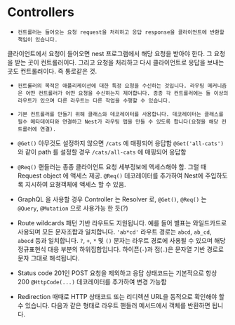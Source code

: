 # Controllers

- `컨트롤러는 들어오는 요청 request을 처리하고 응답 response을 클라이언트에 반환할 책임이 있습니다.`

클라이언트에서 요청이 들어오면 nest 프로그램에서 해당 요청을 받아야 한다. 그 요청을 받는 곳이 컨트롤러이다. 그리고 요청을 처리하고 다시 클라이언트로 응답을 보내는 곳도 컨트롤러이다. 즉 통로같은 것.

- `컨트롤러의 목적은 애플리케이션에 대한 특정 요청을 수신하는 것입니다. 라우팅 메커니즘은 어떤 컨트롤러가 어떤 요청을 수신하는지 제어합니다. 종종 각 컨트롤러에는 둘 이상의 라우트가 있으며 다른 라우트는 다른 작업을 수행할 수 있습니다.`

- `기본 컨트롤러를 만들기 위해 클래스와 데코레이터를 사용합니다. 데코레이터는 클래스를 필수 메타데이터와 연결하고 Nest가 라우팅 맵을 만들 수 있도록 합니다(요청을 해당 컨트롤러에 연결).`

- `@Get()`
  아무것도 설정하지 않으면 `/cats` 에 매핑되어 응답함
  `@Get('all-cats')` 와 같이 path 를 설정할 경우 `/cats/all-cats` 에 매핑되어 응답함

- `@Req()`
  핸들러는 종종 클라이언트 요청 세부정보에 액세스해야 함. 그럴 때 Request object 에 액세스 제공.
  `@Req()` 데코레이터를 추가하여 Nest에 주입하도록 지시하여 요쳥객체에 액세스 할 수 있음.

- GraphQL 을 사용할 경우 Controller 는 Resolver 로, `@Get()`, `@Req()` 는 `@Query`, `@Mutation` 으로 사용가능 한 듯(?)

- Route wildcards
  패턴 기반 라우트도 지원됩니다. 예를 들어 별표는 와일드카드로 사용되며 모든 문자조합과 일치합니다.
  `'ab*cd'` 라우트 경로는 `abcd`, `ab_cd`, `abecd` 등과 일치합니다. `?`, `+`, `*` 및 `()` 문자는 라우트 경로에 사용될 수 있으며 해당 정규표현식 대응 부분의 하위집합입니다. 하이픈(`-`)과 점(`.`)은 문자열 기반 경로로 문자 그대로 해석됩니다.

- Status code
  201인 POST 요청을 제외하고 응답 상태코드는 기본적으로 항상 200
  `@HttpCode(...)` 데코레이터를 추가하여 변경 가능함

- Redirection
  때때로 HTTP 상태코드 또는 리디렉션 URL을 동적으로 확인해야 할 수 있습니다. 다음과 같은 형태로 라우트 핸들러 메서드에서 객체를 반환하면 됩니다.

